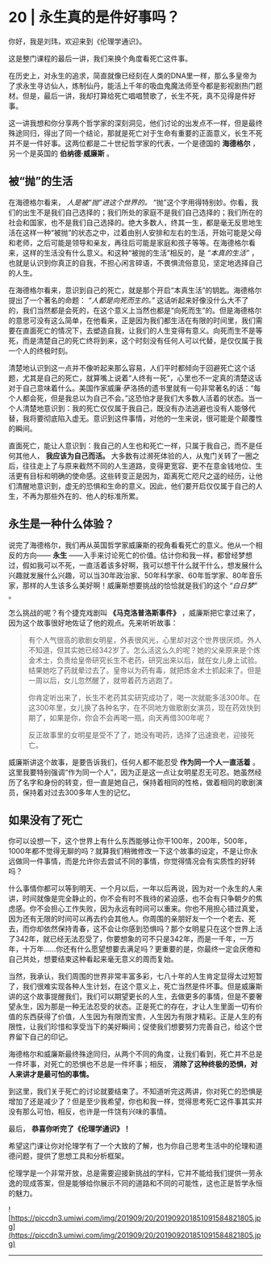 # 20 | 永生真的是件好事吗？

你好，我是刘玮，欢迎来到《伦理学通识》。

这是整门课程的最后一讲，我们来换个角度看死亡这件事。

在历史上，对永生的追求，简直就像已经刻在人类的DNA里一样，那么多皇帝为了求永生寻访仙人，炼制仙丹，能活上千年的吸血鬼魔法师至今都是影视剧热门题材。但是，最后一讲，我却打算给死亡唱唱赞歌了，长生不死，真不见得是件好事。

这一讲我想和你分享两个哲学家的深刻洞见，他们讨论的出发点不一样，但是最终殊途同归，得出了同一个结论，那就是死亡对于生命有重要的正面意义，长生不死并不是一件好事。这两位都是二十世纪哲学家的代表，一个是德国的 **海德格尔** ，另一个是英国的 **伯纳德·威廉斯** 。

## 被“抛”的生活

在海德格尔看来， *人是被“抛”进这个世界的。* “抛”这个字用得特别妙。你看，我们的出生不是我们自己选择的；我们所处的家庭不是我们自己选择的；我们所在的社会和国家，也不是我们自己选择的。绝大多数人，终其一生，都是毫无反思地生活在这样一种“被抛”的状态之中，过着由别人安排和左右的生活，开始可能是父母和老师，之后可能是领导和亲友，再往后可能是家庭和孩子等等。在海德格尔看来，这样的生活没有什么意义。和这种“被抛的生活”相反的，是 *“本真的生活”* ，也就是认识到你真正的自我，不担心闲言碎语，不畏惧流俗意见，坚定地选择自己的人生。

在海德格尔看来，意识到自己的死亡，就是那个开启“本真生活”的钥匙。海德格尔提出了一个著名的命题： *“人都是向死而生的。”* 这话听起来好像没什么大不了的，我们当然都是会死的，在这个意义上当然也都是“向死而生”的。但是海德格尔的意思可没有这么简单，在他看来，正是因为我们都生活在有限的时间里，我们需要在直面死亡的情况下，去塑造自我，让我们的人生变得有意义。向死而生不是等死，而是清楚自己的死亡终将到来，这个时刻没有任何人可以代替，是仅仅属于我一个人的终极时刻。

清楚地认识到这一点并不像听起来那么容易，人们平时都倾向于回避死亡这个话题，尤其是自己的死亡，就算嘴上说着“人终有一死”，心里也不一定真的清楚这话对于自己意味着什么。美国作家威廉·萨洛扬的遗书里就有一句非常著名的话：“每个人都会死，但是我总以为自己不会。”这恐怕才是我们大多数人活着的状态。当一个人清楚地意识到：我的死亡仅仅属于我自己，既没有办法逃避也没有人能够代替，我将要彻底陷入虚无。意识到这件事情，对他的一生来说，很可能是个颠覆性的瞬间。

直面死亡，能让人意识到：我自己的人生也和死亡一样，只属于我自己，而不是任何其他人， **我应该为自己而活。** 大多数有过濒死体验的人，从鬼门关转了一圈之后，往往走上了与原来截然不同的人生道路，变得更宽容、更不在意金钱地位、生活更有目标和明确的使命感。这些转变正是因为，距离死亡咫尺之遥的经历，让他们清醒地意识到，虚无的恐惧和生命的意义。因此，他们要开启仅仅属于自己的人生，不再为那些外在的、他人的标准所累。

## 永生是一种什么体验？

说完了海德格尔，我们再从英国哲学家威廉斯的视角看看死亡的意义。他从一个相反的方向—— **永生** ——入手来讨论死亡的价值。估计你和我一样，都曾经梦想过，假如我可以不死，一直活着该多好啊，我可以想干什么就干什么，想发展什么兴趣就发展什么兴趣，可以当30年政治家、50年科学家、60年哲学家、80年音乐家，那样的人生该多么美好啊！威廉斯想要挑战的恰恰就是我们的这个 *“白日梦”* 。

怎么挑战的呢？有个捷克戏剧叫 **《马克洛普洛斯事件》** ，威廉斯把它拿过来了，因为这个故事很好地佐证了他的观点。先来听听故事：

> 有个人气很高的歌剧女明星，外表很风光，心里却对这个世界很厌烦。外人不知道，但其实她已经342岁了。怎么活这么久的呢？她的父亲原来是个炼金术士，负责给皇帝研究长生不老药，研究出来以后，就在女儿身上试验。结果她吃了药就晕过去了。皇帝以为药有毒，就把炼金术士抓起来了。但是一周以后，女儿忽然醒了，就带着药方逃跑了。
> 
> 
> 
> 你肯定听出来了，长生不老药其实研究成功了，喝一次就能多活300年。在这300年里，女儿换了各种名字，在不同地方做歌剧女演员，现在药效快到期了，如果是你，你会不会再喝一瓶，向天再借300年呢？ 
> 
> 
> 
> 反正故事里的女明星是受不了了，她没有喝药，选择了迅速衰老，迎接死亡。

威廉斯讲这个故事，是要告诉我们，任何人都不能忍受 **作为同一个人一直活着** 。这里我要特别强调“作为同一个人”，因为正是这一点让女明星忍无可忍。她虽然经历了名字和身份的转变，但一直是她自己，保持着相同的性格，做着相同的歌剧演员，保持着对过去300多年人生的记忆。

## 如果没有了死亡

你可以设想一下，这个世界上有什么东西能够让你干100年，200年，500年，1000年都不觉得无聊的吗？就算我们稍微修改一下这个故事的设定，不是让你永远做同一件事情，而是允许你去尝试不同的事情，你觉得情况会有实质性的好转吗？

什么事情你都可以等到明天、一个月以后，一年以后再说，因为对一个永生的人来讲，时间就像是完全静止的，你不会有时不我待的紧迫感，也不会有只争朝夕的焦虑感。你不会担心工作失败，因为永远有时间可以重来。你也不用担心错过真爱，因为还有无限的时间可以再去约会其他人。你周围的亲朋好友一个一个老去、死去，而你却依然保持青春，这不会让你感到恐惧吗？那个女明星只在这个世界上活了342年，就已经无法忍受了，你要想象的可不只是342年，而是一千年，一万年，十万年……你还有什么愿望想要去满足吗？更重要的是，你最终一定会厌倦和自己共处，想要结束这种看起来毫无意义的周而复始。

当然，我承认，我们周围的世界非常丰富多彩，七八十年的人生肯定显得太过短暂了，我们很难实现各种人生计划，在这个意义上，死亡当然是件坏事。但是威廉斯讲的这个故事提醒我们，我们可以期望更长的人生，去做更多的事情，但是不要奢望永生，因为那是一种无法忍受的状态。正是死亡的存在，才让人生里面一切有价值的东西获得了价值，人生因为有限而宝贵，人生因为有限才精彩。正是人生的有限性，让我们珍惜和享受当下的美好瞬间；促使我们想要努力完善自己，给这个世界留下自己的印记。

海德格尔和威廉斯最终殊途同归，从两个不同的角度，让我们看到，死亡并不总是一件坏事，对死亡的恐惧也不总是一件坏事；相反， **消除了这种终极的恐惧，对人来讲才是最可怕的事情。**

到这里，我们关于死亡的讨论就要结束了。不知道听完这两讲，你对死亡的恐惧是增加了还是减少了？但是至少我希望，你也和我一样，觉得思考死亡这件事其实并没有那么可怕，相反，也许是一件饶有兴味的事情。

最后， **恭喜你听完了《伦理学通识》！**

希望这门课让你对伦理学有了一个大致的了解，也为你自己思考生活中的伦理和道德问题，提供了思想工具和分析框架。

伦理学是一个非常开放，总是需要迎接新挑战的学科，它并不能给我们提供一劳永逸的现成答案，但是能够给你展示不同的道路和不同的可能性，这也正是哲学永恒的魅力。

![https://piccdn3.umiwi.com/img/201909/20/201909201851091584821805.jpg](https://piccdn3.umiwi.com/img/201909/20/201909201851091584821805.jpg)

---

